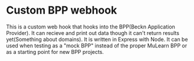 # Custom BPP webhook
This is a custom web hook that hooks into the BPP(Beckn Application Provider). It can recieve and print out data though it can't return results yet(Something about domains). It is written in Express with Node. It can be used when testing as a "mock BPP" instead of the proper MuLearn BPP or as a starting point for new BPP projects.
